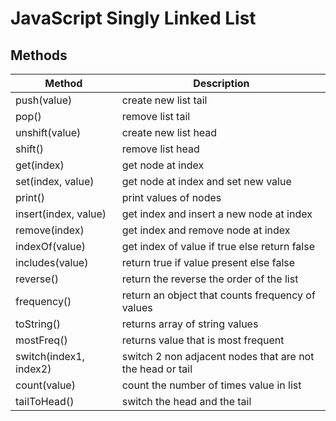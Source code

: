 # JavaScript Singly Linked List

## Methods

| Method                 | Description                                               |
| ---------------------- | --------------------------------------------------------- |
| push(value)            | create new list tail                                      |
| pop()                  | remove list tail                                          |
| unshift(value)         | create new list head                                      |
| shift()                | remove list head                                          |
| get(index)             | get node at index                                         |
| set(index, value)      | get node at index and set new value                       |
| print()                | print values of nodes                                     |
| insert(index, value)   | get index and insert a new node at index                  |
| remove(index)          | get index and remove node at index                        |
| indexOf(value)         | get index of value if true else return false              |
| includes(value)        | return true if value present else false                   |
| reverse()              | return the reverse the order of the list                  |
| frequency()            | return an object that counts frequency of values          |
| toString()             | returns array of string values                            |
| mostFreq()             | returns value that is most frequent                       |
| switch(index1, index2) | switch 2 non adjacent nodes that are not the head or tail |
| count(value)           | count the number of times value in list                   |
| tailToHead()           | switch the head and the tail                              |
